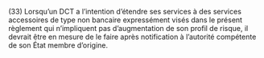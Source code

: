 (33) Lorsqu’un DCT a l’intention d’étendre ses services à des services accessoires de type non bancaire expressément visés dans le présent règlement qui n’impliquent pas d’augmentation de son profil de risque, il devrait être en mesure de le faire après notification à l’autorité compétente de son État membre d’origine.
